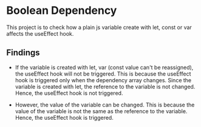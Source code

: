 # Boolean Dependency

This project is to check how a plain js variable create with let, const or var affects the useEffect hook.

## Findings

- If the variable is created with let, var (const value can't be reassigned), the useEffect hook will not be triggered. This is because the useEffect hook is triggered only when the dependency array changes. Since the variable is created with let, the reference to the variable is not changed. Hence, the useEffect hook is not triggered.

- However, the value of the variable can be changed. This is because the value of the variable is not the same as the reference to the variable. Hence, the useEffect hook is triggered.
